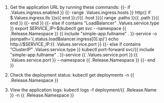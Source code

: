 1. Get the application URL by running these commands:
{{- if .Values.ingress.enabled }}
{{- range .Values.ingress.hosts }}
  http{{ if $.Values.ingress.tls }}s{{ end }}://{{ .host }}{{ range .paths }}{{ .path }}{{ end }}
{{- end }}
{{- else if contains "LoadBalancer" .Values.service.type }}
  export SERVICE_IP=$(kubectl get svc --namespace {{ .Release.Namespace }} {{ include "simple-app.fullname" . }}-service -o jsonpath='{.status.loadBalancer.ingress[0].ip}')
  echo http://$SERVICE_IP:{{ .Values.service.port }}
{{- else if contains "ClusterIP" .Values.service.type }}
  kubectl port-forward svc/{{ include "simple-app.fullname" . }}-service {{ .Values.service.port }}:{{ .Values.service.port }} --namespace {{ .Release.Namespace }}
{{- end }}

2. Check the deployment status:
  kubectl get deployments -n {{ .Release.Namespace }}

3. View the application logs:
  kubectl logs -f deployment/{{ .Release.Name }} -n {{ .Release.Namespace }}
